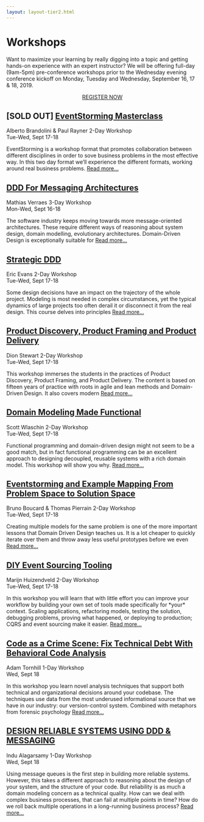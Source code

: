 ```yaml
---
layout: layout-tier2.html
---
```

<div class="container">
    <div class="col-lg-8 col-lg-offset-2">
        <h1 class="text-center">Workshops</h1>
        <p>Want to maximize your learning by really digging into a topic and getting hands-on experience with an expert instructor? We will be offering full-day (9am-5pm) pre-conference workshops prior to the Wednesday evening conference kickoff on Monday, Tuesday and Wednesday, September 16, 17 & 18, 2019.</p>
        <p></p>
        <div class="row">
            <div class="col-xs-12" align="center">
                <a class="btn" href="https://ti.to/eddd/explore-ddd-2019">REGISTER NOW</a>
            </div>
        </div>
    </div>
</div>
<div class="container workshops-index-page">
    <div class="col-lg-10 col-lg-offset-1">
        <!-- begin workshop element -->
        <div class="row">
            <div class="col-xs-12 col-sm-2">
                <div class="speaker-container">
                    <a href="eventstorming-masterclass.html"><div class="co-workshop-img alberto-and-paul"></div></a>
                    </div>
                </div>
            <div class="col-xs-12 col-sm-10 workshops-index-page--item">
                <h2>[SOLD OUT] <a href="eventstorming-masterclass.html">EventStorming Masterclass</a></h2>
                <p>
                    <span class="speaker-name">Alberto Brandolini &amp; Paul Rayner</span>
                    <span class="duration">2-Day Workshop<br>Tue-Wed, Sept 17-18</span>
                </p>
                <p>EventStorming is a workshop format that promotes collaboration between different disciplines in order to sove business problems in the most effective way. In this two day format we’ll experience the different formats, working around real business problems. <a href="eventstorming-masterclass.html">Read more...</a></p>
            </div>
        </div>
        <!-- begin workshop element -->
        <div class="row">
            <div class="col-xs-12 col-sm-2">
                <div class="speaker-container">
                    <a href="ddd-for-messaging-architectures.html"><div class="speaker-img mathias-verraes"></div></a>
                    </div>
                </div>
            <div class="col-xs-12 col-sm-10 workshops-index-page--item">
                <h2><a href="ddd-for-messaging-architectures.html">DDD For Messaging Architectures</a></h2>
                <p>
                    <span class="speaker-name">Mathias Verraes</span>
                    <span class="duration">3-Day Workshop<br>Mon-Wed, Sept 16-18</span>
                </p>
                <p>The software industry keeps moving towards more message-oriented architectures. These require different ways of reasoning about system design, domain modelling, evolutionary architectures. Domain-Driven Design is exceptionally suitable for <a href="ddd-for-messaging-architectures.html">Read more...</a></p>
            </div>
        </div>
        <!-- begin workshop element -->
        <div class="row">
            <div class="col-xs-12 col-sm-2">
                <div class="speaker-container">
                    <a href="strategic-ddd.html"><div class="speaker-img eric-evans"></div></a>
                </div>
            </div>
            <div class="col-xs-12 col-sm-10 workshops-index-page--item">
                <h2><a href="strategic-ddd.html">Strategic DDD</a></h2>
                <p>
                    <span class="speaker-name">Eric Evans</span>
                    <span class="duration">2-Day Workshop<br>Tue-Wed, Sept 17-18</span>
                </p>
                <p>Some design decisions have an impact on the trajectory of the whole project. Modeling is most needed in complex circumstances, yet the typical dynamics of large projects too often derail it or disconnect it from the real design. This course delves into principles <a href="strategic-ddd.html">Read more...</a></p>
            </div>
        </div>
        <!-- begin workshop element -->
        <div class="row">
            <div class="col-xs-12 col-sm-2">
                <div class="speaker-container">
                    <a href="product-discovery-product-framing-and-product-delivery.html"><div class="speaker-img dion-stewart"></div></a>
                </div>
            </div>
            <div class="col-xs-12 col-sm-10 workshops-index-page--item">
                <h2><a href="product-discovery-product-framing-and-product-delivery.html">Product Discovery, Product Framing and Product Delivery</a></h2>
                <p>
                    <span class="speaker-name">Dion Stewart</span>
                    <span class="duration">2-Day Workshop<br>Tue-Wed, Sept 17-18</span>
                </p>
                <p>This workshop immerses the students in the practices of Product Discovery, Product Framing, and Product Delivery. The content is based on fifteen years of practice with roots in agile and lean methods and Domain-Driven Design. It also covers modern <a href="product-discovery-product-framing-and-product-delivery.html">Read more...</a></p>
            </div>
        </div>
        <!-- begin workshop element -->
        <div class="row">
            <div class="col-xs-12 col-sm-2">
                <div class="speaker-container">
                    <a href="domain-modeling-made-functional.html"><div class="speaker-img scott-wlaschin"></div></a>
                </div>
            </div>
            <div class="col-xs-12 col-sm-10 workshops-index-page--item">
                <h2><a href="domain-modeling-made-functional.html">Domain Modeling Made Functional</a></h2>
                <p>
                    <span class="speaker-name">Scott Wlaschin</span>
                    <span class="duration">2-Day Workshop<br>Tue-Wed, Sept 17-18</span>
                </p>
                <p>Functional programming and domain-driven design might not seem to be a good match, but in fact functional programming can be an excellent approach to designing decoupled, reusable systems with a rich domain model. This workshop will show you why. <a href="domain-modeling-made-functional.html">Read more...</a></p>
            </div>
        </div>
        <!-- begin workshop element -->
        <div class="row">
            <div class="col-xs-12 col-sm-2">
                <div class="speaker-container">
                    <a href="eventstorming-and-example-mapping-from-problem-space-to-solution-space.html"><div class="co-workshop-img bruno-and-thomas"></div></a>
                </div>
            </div>
            <div class="col-xs-12 col-sm-10 workshops-index-page--item">
                <h2><a href="eventstorming-and-example-mapping-from-problem-space-to-solution-space.html">Eventstorming and Example Mapping From Problem Space to Solution Space</a></h2>
                <p>
                    <span class="speaker-name">Bruno Boucard &amp; Thomas Pierrain</span>
                    <span class="duration">2-Day Workshop<br>Tue-Wed, Sept 17-18</span>
                </p>
                <p>Creating multiple models for the same problem is one of the more important lessons that Domain Driven Design teaches us. It is a lot cheaper to quickly iterate over them and throw away less useful prototypes before we even <a href="eventstorming-and-example-mapping-from-problem-space-to-solution-space.html">Read more...</a></p>
            </div>
        </div>
        <!-- begin workshop element -->
        <div class="row">
            <div class="col-xs-12 col-sm-2">
                <div class="speaker-container">
                    <a href="diy-event-sourcing-tooling.html"><div class="speaker-img marijn-huizendveld"></div></a>
                </div>
            </div>
            <div class="col-xs-12 col-sm-10 workshops-index-page--item">
                <h2><a href="diy-event-sourcing-tooling.html">DIY Event Sourcing Tooling</a></h2>
                <p>
                    <span class="speaker-name">Marijn Huizendveld</span>
                    <span class="duration">2-Day Workshop<br>Tue-Wed, Sept 17-18</span>
                </p>
                <p>In this workshop you will learn that with little effort you can improve your workflow by building your own set of tools made specifically for *your* context. Scaling applications, refactoring models, testing the solution, debugging problems, proving what happened, or deploying to production; CQRS and event sourcing make it easier. <a href="diy-event-sourcing-tooling.html">Read more...</a></p>
            </div>
        </div>
        <!-- begin workshop element -->
        <div class="row">
            <div class="col-xs-12 col-sm-2">
                <div class="speaker-container">
                    <a href="code-as-a-crime-scene.html"><div class="speaker-img adam-tornhill"></div></a>
                </div>
            </div>
            <div class="col-xs-12 col-sm-10 workshops-index-page--item">
                <h2><a href="code-as-a-crime-scene.html">Code as a Crime Scene: Fix Technical Debt With Behavioral Code Analysis</a></h2>
                <p>
                    <span class="speaker-name">Adam Tornhill</span>
                    <span class="duration">1-Day Workshop<br>Wed, Sept 18</span>
                </p>
                <p>In this workshop you learn novel analysis techniques that support both technical and organizational decisions around your codebase. The techniques use data from the most underused informational source that we have in our industry: our version-control system. Combined with metaphors from forensic psychology <a href="code-as-a-crime-scene.html">Read more...</a></p>
            </div>
        </div>
        <!-- begin workshop element -->
        <div class="row">
            <div class="col-xs-12 col-sm-2">
                <div class="speaker-container">
                    <a href="design-reliable-systems-using-ddd-and-messaging.html"><div class="speaker-img indu-alagarsamy"></div></a>
                </div>
            </div>
            <div class="col-xs-12 col-sm-10 workshops-index-page--item">
                <h2><a href="design-reliable-systems-using-ddd-and-messaging.html">DESIGN RELIABLE SYSTEMS USING DDD & MESSAGING</a></h2>
                <p>
                    <span class="speaker-name">Indu Alagarsamy</span>
                    <span class="duration">1-Day Workshop<br>Wed, Sept 18</span>
                </p>
                <p>Using message queues is the first step in building more reliable systems. However, this takes a different approach to reasoning about the design of your system, and the structure of your code. But reliability is as much a domain modeling concern as a technical quality. How can we deal with complex business processes, that can fail at multiple points in time? How do we roll back multiple operations in a long-running business process? <a href="design-reliable-systems-using-ddd-and-messaging.html">Read more...</a></p>
            </div>
        </div>
    </div>
</div>
